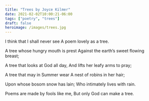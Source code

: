 ```yaml
---
title: "Trees by Joyce Kilmer"
date: 2021-02-02T10:00:21-06:00
tags: ["poetry", "trees"]
draft: false
heroimage: /images/trees.jpg
---
```


I think that I shall never see
A poem lovely as a tree.

A tree whose hungry mouth is prest
Against the earth’s sweet flowing breast;

A tree that looks at God all day,
And lifts her leafy arms to pray;

A tree that may in Summer wear
A nest of robins in her hair;

Upon whose bosom snow has lain;
Who intimately lives with rain.

Poems are made by fools like me,
But only God can make a tree.